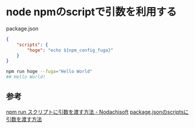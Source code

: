 # node npmのscriptで引数を利用する

package.json
```json
{
	"scripts": {
		"hoge": "echo ${npm_config_fuga}"
	}
}
```

```sh
npm run hoge --fuga="Hello World"
## Hello World!
```
## 参考
[npm run スクリプトに引数を渡す方法 - Nodachisoft](https://nodachisoft.com/common/jp/article/jp000171/)
[package.jsonのscriptsに引数を渡す方法](https://zenn.dev/jojojo/articles/df1ff83890f83b)

